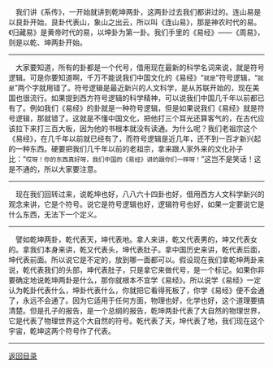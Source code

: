&emsp;我们讲《系传》，一开始就讲到乾坤两卦，这两卦过去我们都讲过的。连山易是以艮卦开始，艮卦代表山，象山之出云，所以叫《连山易》，那是神农时代的易。《归藏易》是黄帝时代的易，以坤卦为第一卦。我们手里的《易经》——《周易》，则是以乾、坤两卦开始。
___
&emsp;大家要知道，所有的卦都是一个代号，借用现在最新的科学名词来说，就是符号逻辑。可是你要知道啊，千万不能说我们中国文化的《易经》“``就是``”符号逻辑，“``就是``”两个字就用错了。符号逻辑是最近新兴的人文科学，是从苏联开始的，现在美国也很流行。如果提到西方符号逻辑的科学精神，可以说我们中国几千年以前都已有了。例如我们《易经》的卦就是一种符号逻辑，但是如果说我们《易经》就是符号逻辑，那就错了。这就是不懂中国文化，把他打三个耳光还算客气的，在古代应该拉下来打三百大板，因为他的书根本就没有读通。为什么呢？我们老祖宗这个《易经》，在几千年以前就已经有了，而符号逻辑是近几年，还不到一百才新兴起的一种东西。硬要把我们几千年以前的老祖宗，拿来跟人家外来的文化孙子比：“``哎呀！你的东西真好呀，我们中国的《易经》讲的跟你们一样呀！``”这岂不是笑话！这是不通的，所以大家要注意。
___
&emsp;现在我们回转过来，说乾坤也好，八八六十四卦也好，借用西方人文科学新兴的观念来讲，它是个符号。说它是符号逻辑也好，逻辑符号也好，如果一定要说它是什么东西，无法下一个定义。
___
&emsp;譬如乾坤两卦，乾代表天，坤代表地。拿人来讲，乾又代表男的，坤又代表女的。拿我们本身来讲，乾又代表头，坤代表肚子。拿中国历史来讲，乾代表后面，坤代表前面。所以说它是不定的，放到哪一面都可以。假设现在我们拿乾坤两卦来说，乾代表我们的头部，坤代表肚子，只是拿它来做代号，是一个标记。如果你非要确定地说乾坤两卦是什么，那你就根本不宜学《易经》。所以说学《易经》一定认为乾卦代表什么，坤卦代表什么，你就把它看得死板了，你学《易经》便不会通了，永远不会通了。因为它适用于任何方面，物理也好，化学也好，这个道理要搞清楚。但是孔子的报告，是一个总纲的报告，乾坤两卦代表了大自然的物理世界，它是代表了物理世界这个大自然的符号。乾代表了天，坤代表了地，我们现在这个宇宙，乾坤这两个符号作了代表。
___
[返回目录](../../master/README.md#目录)